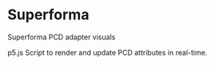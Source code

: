 # Superforma
Superforma PCD adapter visuals

p5.js Script to render and update PCD attributes in real-time.
